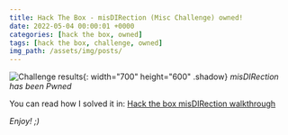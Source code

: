 ```yaml
---
title: Hack The Box - misDIRection (Misc Challenge) owned!
date: 2022-05-04 00:00:01 +0000
categories: [hack the box, owned]
tags: [hack the box, challenge, owned]
img_path: /assets/img/posts/
---
```


![Challenge results](owned-misdirection.png){: width="700" height="600" .shadow}
_misDIRection has been Pwned_

You can read how I solved it in: [Hack the box misDIRection walkthrough](https://rubenhortas.github.io/posts/misdirection-walkthrough/)

_Enjoy! ;)_

